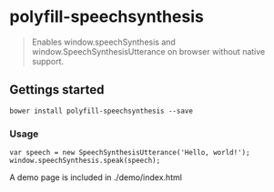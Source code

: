 # polyfill-speechsynthesis

> Enables window.speechSynthesis and window.SpeechSynthesisUtterance on browser without native support.

## Gettings started
```shell
bower install polyfill-speechsynthesis --save
```

### Usage

    var speech = new SpeechSynthesisUtterance('Hello, world!');
    window.speechSynthesis.speak(speech);
    
A demo page is included in ./demo/index.html